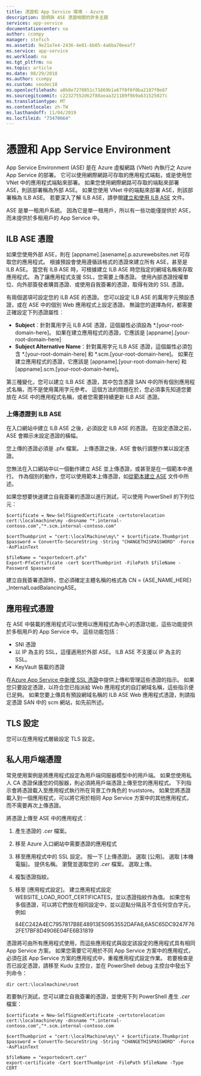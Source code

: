 ```yaml
---
title: 憑證和 App Service 環境 - Azure
description: 說明與 ASE 憑證相關的許多主題
services: app-service
documentationcenter: na
author: ccompy
manager: stefsch
ms.assetid: 9e21a7e4-2436-4e81-bb05-4a6ba70eeaf7
ms.service: app-service
ms.workload: na
ms.tgt_pltfrm: na
ms.topic: article
ms.date: 08/29/2018
ms.author: ccompy
ms.custom: seodec18
ms.openlocfilehash: a8b8e7270851c71869b1a67f0f0f0ba2187f0e87
ms.sourcegitcommit: c22327552d62f88aeaa321189f9b9a631525027c
ms.translationtype: MT
ms.contentlocale: zh-TW
ms.lasthandoff: 11/04/2019
ms.locfileid: "73470664"
---
```

# <a name="certificates-and-the-app-service-environment"></a>憑證和 App Service Environment 

App Service Environment (ASE) 是在 Azure 虛擬網路 (VNet) 內執行之 Azure App Service 的部署。 它可以使用網際網路可存取的應用程式端點，或是使用您 VNet 中的應用程式端點來部署。 如果您使用網際網路可存取的端點來部署 ASE，則該部署稱為外部 ASE。 如果您使用 VNet 中的端點來部署 ASE，則該部署稱為 ILB ASE。 若要深入了解 ILB ASE，請參閱[建立和使用 ILB ASE](https://docs.microsoft.com/azure/app-service/environment/create-ilb-ase) 文件。

ASE 是單一租用戶系統。 因為它是單一租用戶，所以有一些功能僅提供於 ASE，而未提供於多租用戶的 App Service 中。 

## <a name="ilb-ase-certificates"></a>ILB ASE 憑證 

如果您使用外部 ASE，則在 [appname].[asename].p.azurewebsites.net 可存取您的應用程式。 根據預設會使用遵循該格式的憑證來建立所有 ASE，甚至是 ILB ASE。 當您有 ILB ASE 時，可根據建立 ILB ASE 時您指定的網域名稱來存取應用程式。 為了讓應用程式支援 SSL，您需要上傳憑證。 使用內部憑證授權單位、向外部簽發者購買憑證、或使用自我簽署的憑證，取得有效的 SSL 憑證。 

有兩個選項可設定您的 ILB ASE 的憑證。  您可以設定 ILB ASE 的萬用字元預設憑證，或在 ASE 中的個別 Web 應用程式上設定憑證。  無論您的選擇為何，都需要正確設定下列憑證屬性︰

- **Subject**︰針對萬用字元 ILB ASE 憑證，這個屬性必須設為 *.[your-root-domain-here]。 如果在建立應用程式的憑證，它應該是 [appname].[your-root-domain-here]
- **Subject Alternative Name**：針對萬用字元 ILB ASE 憑證，這個屬性必須包含 *.[your-root-domain-here] 和 *.scm.[your-root-domain-here]。 如果在建立應用程式的憑證，它應該是 [appname].[your-root-domain-here] 和 [appname].scm.[your-root-domain-here]。

第三種變化，您可以建立 ILB ASE 憑證，其中包含憑證 SAN 中的所有個別應用程式名稱，而不是使用萬用字元參考。 這個方法的問題在於，您必須事先知道您要放在 ASE 中的應用程式名稱，或者您需要持續更新 ILB ASE 憑證。

### <a name="upload-certificate-to-ilb-ase"></a>上傳憑證到 ILB ASE 

在入口網站中建立 ILB ASE 之後，必須設定 ILB ASE 的憑證。 在設定憑證之前，ASE 會顯示未設定憑證的橫幅。  

您上傳的憑證必須是 .pfx 檔案。 上傳憑證之後，ASE 會執行調整作業以設定憑證。 

您無法在入口網站中以一個動作建立 ASE 並上傳憑證，或甚至是在一個範本中進行。 作為個別的動作，您可以使用範本上傳憑證，如[從範本建立 ASE](./create-from-template.md) 文件中所述。  

如果您想要快速建立自我簽署的憑證以進行測試，可以使用 PowerShell 的下列位元：

    $certificate = New-SelfSignedCertificate -certstorelocation cert:\localmachine\my -dnsname "*.internal-contoso.com","*.scm.internal-contoso.com"

    $certThumbprint = "cert:\localMachine\my\" + $certificate.Thumbprint
    $password = ConvertTo-SecureString -String "CHANGETHISPASSWORD" -Force -AsPlainText

    $fileName = "exportedcert.pfx"
    Export-PfxCertificate -cert $certThumbprint -FilePath $fileName -Password $password     
建立自我簽署憑證時，您必須確定主體名稱的格式為 CN = {ASE_NAME_HERE} _InternalLoadBalancingASE。

## <a name="application-certificates"></a>應用程式憑證 

在 ASE 中裝載的應用程式可以使用以應用程式為中心的憑證功能，這些功能提供於多租用戶的 App Service 中。 這些功能包括：  

- SNI 憑證 
- 以 IP 為主的 SSL，這僅適用於外部 ASE。  ILB ASE 不支援以 IP 為主的 SSL。
- KeyVault 裝載的憑證 

在[Azure App Service 中新增 SSL 憑證](../configure-ssl-certificate.md)中提供上傳和管理這些憑證的指示。  如果您只要設定憑證，以符合您已指派給 Web 應用程式的自訂網域名稱，這些指示便已足夠。 如果您要上傳具有預設網域名稱的 ILB ASE Web 應用程式憑證，則請指定憑證 SAN 中的 scm 網站，如先前所述。 

## <a name="tls-settings"></a>TLS 設定 

您可以在應用程式層級設定 TLS 設定。  

## <a name="private-client-certificate"></a>私人用戶端憑證 

常見使用案例是將應用程式設定為用戶端伺服器模型中的用戶端。 如果您使用私人 CA 憑證保護您的伺服器，則必須將用戶端憑證上傳至您的應用程式。  下列指示會將憑證載入至應用程式執行所在背景工作角色的 truststore。 如果您將憑證載入到一個應用程式，可以將它用於相同 App Service 方案中的其他應用程式，而不需要再次上傳憑證。

將憑證上傳至 ASE 中的應用程式︰

1. 產生憑證的 *.cer* 檔案。 
2. 移至 Azure 入口網站中需要憑證的應用程式
3. 移至應用程式中的 SSL 設定。 按一下 [上傳憑證]。 選取 [公用]。 選取 [本機電腦]。 提供名稱。 瀏覽並選取您的 *.cer* 檔案。 選取上傳。 
4. 複製憑證指紋。
5. 移至 [應用程式設定]。 建立應用程式設定 WEBSITE_LOAD_ROOT_CERTIFICATES，並以憑證指紋作為值。 如果您有多個憑證，可以將它們放在相同設定中，並以逗點分隔且不含任何空白字元，例如 

    84EC242A4EC7957817B8E48913E50953552DAFA6,6A5C65DC9247F762FE17BF8D4906E04FE6B31819

憑證將可由所有應用程式使用，而這些應用程式與設定該設定的應用程式具有相同 App Service 方案。 如果您需要它可用於不同 App Service 方案中的應用程式，必須在該 App Service 方案的應用程式中，重複應用程式設定作業。 若要檢查是否已設定憑證，請移至 Kudu 主控台，並在 PowerShell debug 主控台中發出下列命令：

    dir cert:\localmachine\root

若要執行測試，您可以建立自我簽署的憑證，並使用下列 PowerShell 產生 *.cer* 檔案： 

    $certificate = New-SelfSignedCertificate -certstorelocation cert:\localmachine\my -dnsname "*.internal-contoso.com","*.scm.internal-contoso.com

    $certThumbprint = "cert:\localMachine\my\" + $certificate.Thumbprint
    $password = ConvertTo-SecureString -String "CHANGETHISPASSWORD" -Force -AsPlainText

    $fileName = "exportedcert.cer"
    export-certificate -Cert $certThumbprint -FilePath $fileName -Type CERT

